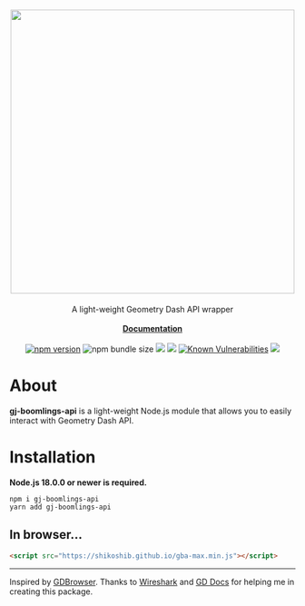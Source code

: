<div align="center">
  <h1>
    <a href="https://www.npmjs.com/package/gj-boomlings-api"><img src="https://shikoshib.github.io/font1.png" width="500"></a>
  </h1>
  A light-weight Geometry Dash API wrapper<br><br><a href="https://github.com/shikoshib/gj-boomlings-api/wiki"><b>Documentation</b></a><br><br>
  <a href="https://www.npmjs.com/package/gj-boomlings-api"><img src="https://img.shields.io/npm/v/gj-boomlings-api.svg?maxAge=3600" alt="npm version" /></a>
  <img alt="npm bundle size" src="https://img.shields.io/bundlephobia/min/gj-boomlings-api">
  <a href="https://github.com/shikoshib/gj-boomlings-api/actions/workflows/node.js.yml"><img src="https://github.com/shikoshib/gj-boomlings-api/actions/workflows/node.js.yml/badge.svg" /></a>
  <a href="https://www.npmjs.com/package/gj-boomlings-api"><img src="https://img.shields.io/npm/dt/gj-boomlings-api" /></a>
  <a href="https://snyk.io/test/github/shikoshib/gj-boomlings-api"><img src="https://snyk.io/test/github/shikoshib/gj-boomlings-api/badge.svg" alt="Known Vulnerabilities" /></a>
  <a href="https://packagequality.com/#?package=gj-boomlings-api"><img src="https://packagequality.com/shield/gj-boomlings-api.svg"/></a>
</div>

# About
**gj-boomlings-api** is a light-weight Node.js module that allows you to easily interact with Geometry Dash API.
# Installation
**Node.js 18.0.0 or newer is required.**
```
npm i gj-boomlings-api
yarn add gj-boomlings-api
```
## In browser...
```html
<script src="https://shikoshib.github.io/gba-max.min.js"></script>
```

---

Inspired by [GDBrowser](https://github.com/GDColon/GDBrowser/). Thanks to [Wireshark](https://www.wireshark.org/) and [GD Docs](https://github.com/gd-programming/gd.docs/) for helping me in creating this package.